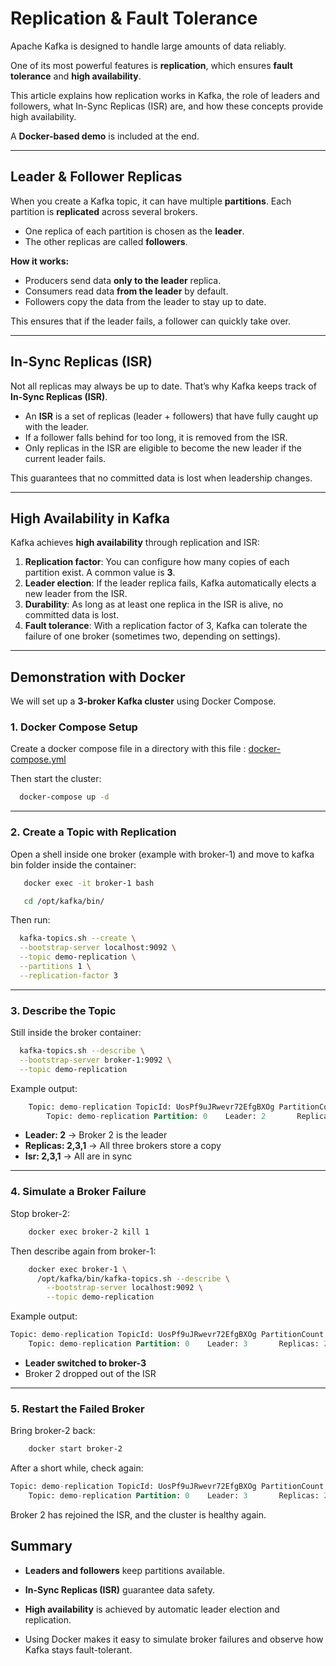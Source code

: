 # Replication & Fault Tolerance

Apache Kafka is designed to handle large amounts of data reliably.  

One of its most powerful features is **replication**, which ensures **fault tolerance** and **high availability**.

This article explains how replication works in Kafka, the role of leaders and followers, what In-Sync Replicas (ISR) are, and how these concepts provide high availability. 

A **Docker-based demo** is included at the end.

---

## Leader & Follower Replicas

When you create a Kafka topic, it can have multiple **partitions**. Each partition is **replicated** across several brokers.

- One replica of each partition is chosen as the **leader**.
- The other replicas are called **followers**.

**How it works:**

- Producers send data **only to the leader** replica.
- Consumers read data **from the leader** by default.
- Followers copy the data from the leader to stay up to date.

This ensures that if the leader fails, a follower can quickly take over.

---

## In-Sync Replicas (ISR)

Not all replicas may always be up to date. That’s why Kafka keeps track of **In-Sync Replicas (ISR)**.

- An **ISR** is a set of replicas (leader + followers) that have fully caught up with the leader.
- If a follower falls behind for too long, it is removed from the ISR.
- Only replicas in the ISR are eligible to become the new leader if the current leader fails.

This guarantees that no committed data is lost when leadership changes.

---

## High Availability in Kafka

Kafka achieves **high availability** through replication and ISR:

1. **Replication factor**: You can configure how many copies of each partition exist. A common value is **3**.
2. **Leader election**: If the leader replica fails, Kafka automatically elects a new leader from the ISR.
3. **Durability**: As long as at least one replica in the ISR is alive, no committed data is lost.
4. **Fault tolerance**: With a replication factor of 3, Kafka can tolerate the failure of one broker (sometimes two, depending on settings).

---

## Demonstration with Docker

We will set up a **3-broker Kafka cluster** using Docker Compose.

### 1. Docker Compose Setup
Create a docker compose file in a directory with this file : [docker-compose.yml](../examples/kafka-cluster-example/docker-compose.yml) 

Then start the cluster:
```bash 
  docker-compose up -d
```

--- 

### 2. Create a Topic with Replication
Open a shell inside one broker (example with broker-1) and move to kafka bin folder inside the container:

```bash 
   docker exec -it broker-1 bash
```
```bash 
   cd /opt/kafka/bin/ 
```

Then run:
```bash 
  kafka-topics.sh --create \
  --bootstrap-server localhost:9092 \
  --topic demo-replication \
  --partitions 1 \
  --replication-factor 3
```

---

### 3. Describe the Topic
Still inside the broker container:
```bash 
  kafka-topics.sh --describe \
  --bootstrap-server broker-1:9092 \
  --topic demo-replication
```

Example output:
```sql
    Topic: demo-replication TopicId: UosPf9uJRwevr72EfgBXOg PartitionCount: 1       ReplicationFactor: 3    Configs: 
        Topic: demo-replication Partition: 0    Leader: 2       Replicas: 2,3,1 Isr: 2,3,1      Elr:    LastKnownElr:
``` 

- **Leader: 2** → Broker 2 is the leader  
- **Replicas: 2,3,1** → All three brokers store a copy  
- **Isr: 2,3,1** → All are in sync  

---

### 4. Simulate a Broker Failure
Stop broker-2:
```bash
    docker exec broker-2 kill 1
```
Then describe again from broker-1:
```bash
    docker exec broker-1 \
      /opt/kafka/bin/kafka-topics.sh --describe \
        --bootstrap-server localhost:9092 \
        --topic demo-replication
```
Example output:
```sql
Topic: demo-replication TopicId: UosPf9uJRwevr72EfgBXOg PartitionCount: 1       ReplicationFactor: 3    Configs: 
    Topic: demo-replication Partition: 0    Leader: 3       Replicas: 2,3,1 Isr: 3,1        Elr:    LastKnownElr: 
```
- **Leader switched to broker-3**
- Broker 2 dropped out of the ISR

---

### 5. Restart the Failed Broker
Bring broker-2 back:

```bash
    docker start broker-2
```
After a short while, check again:
```sql
Topic: demo-replication TopicId: UosPf9uJRwevr72EfgBXOg PartitionCount: 1       ReplicationFactor: 3    Configs: 
    Topic: demo-replication Partition: 0    Leader: 3       Replicas: 2,3,1 Isr: 3,1,2      Elr:    LastKnownElr: 
```
Broker 2 has rejoined the ISR, and the cluster is healthy again.

## Summary

- **Leaders and followers** keep partitions available.

- **In-Sync Replicas (ISR)** guarantee data safety.

- **High availability** is achieved by automatic leader election and replication.

- Using Docker makes it easy to simulate broker failures and observe how Kafka stays fault-tolerant.

